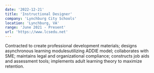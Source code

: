 ```yaml
---
date: '2022-12-21'
title: 'Instructional Designer'
company: 'Lynchburg City Schools'
location: 'Lynchburg, VA'
range: 'June 2021 - Present'
url: 'https://www.lcsedu.net'
---
```


Contracted to create professional development materials; designs asynchronous learning modulesutilizing ADDIE model; collaborates with SME; maintains legal and organizational compliance; constructs job aids and assessment tools; implements adult learning theory to maximize retention.
